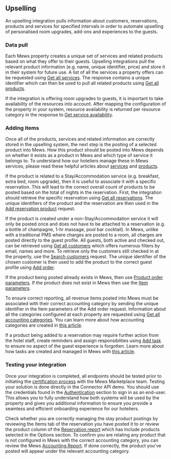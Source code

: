 ## Upselling

An upselling integration pulls information about customers, reservations, products and services for specified intervals in order to automate upselling of personalised room upgrades, add-ons and experiences to the guests.

### Data pull

Each Mews property creates a unique set of services and related products based on what they offer to their guests. Upselling integrations pull the relevant product information (e.g. name, unique identifier, price) and store it in their system for future use. A list of all the services a property offers can be requested using [Get all services](../operations/services.md#get-all-services). The response contains a unique identifier which can then be used to pull all related products using [Get all products](../operations/services.md#get-all-products). 

If the integration is offering room upgrades to guests, it is important to take availability of the resources into account. After mapping the configuration of the property in your system, resource availability is returned per resource category in the response to [Get service availability](../operations/services.md#get-service-availability).

### Adding items
Once all of the products, services and related information are correctly stored in the upselling system, the next step is the posting of a selected product into Mews. How this product should be posted into Mews depends on whether it exists as a product in Mews and which type of service it belongs to. To understand how our hoteliers manage these in Mews services, please read these helpful articles about [services](https://intercom.help/mews-systems/en/articles/4244364-understanding-services) and [products](https://intercom.help/mews-systems/en/articles/4244370-create-or-delete-a-product).

If the product is related to a Stay/Accommodation service (e.g. breakfast, extra bed, room upgrade), then it is useful to associate it with a specific reservation. This will lead to the correct overall count of products to be posted based on the total of nights in the reservation. First, the integration should retrieve the specific reservation using [Get all reservations](../operations/reservations.md#get-all-reservations). The unique identifiers of the product and the reservation are then used in the [Add reservation product](../operations/reservations.md#add-reservation-product) request. 

If the product is created under a non-Stay/Accommodation service it will only be posted once and does not have to be attached to a reservation (e.g. a bottle of champagne, 1-hr massage, pool bar cocktail). In Mews, unlike with a traditional PMS where charges are posted to a room, all charges are posted directly to the guest profile. All guests, both active and checked out, can be retrieved using [Get all customers](../operations/customers.md#get-all-customers) which offers numerous filters by email, names and more. To retrieve only the customers still checked in at the property, use the [Search customers](../operations/customers.md#search-customers) request. The unique identifier of the chosen customer is then used to add the product to the correct guest profile using [Add order](../operations/services.md#add-order).

If the product being posted already exists in Mews, then use [Product order parameters](../operations/services.md#product-order-parameters). If the product does not exist in Mews then use the [Item parameters](../operations/services.md#item-parameters).

To ensure correct reporting, all revenue items posted into Mews must be associated with their correct accounting category by sending the unique identifier in the Item parameters of the Add order request. Information about all the categories configured at each property are requested using [Get all accounting categories](../operations/finance.md#get-all-accounting-categories). You can learn more about how accounting categories are created in [this article](https://intercom.help/mews-systems/en/articles/4244319-create-an-accounting-category).

If a product being added to a reservation may require further action from the hotel staff, create reminders and assign responsiblities using [Add task](../operations/enterprises#add-task) to ensure no aspect of the guest experience is forgotten. Learn more about how tasks are created and managed in Mews with [this article](https://intercom.help/mews-systems/en/articles/4245631-create-and-manage-tasks).

### Testing your integration

Once your integration is completed, all endpoints should be tested prior to initiating the [certification process](https://intercom.help/mews-systems/en/articles/4497819-connector-api-certification-what-to-expect) with the Mews Marketplace team. Testing your solution is done directly in the Connector API demo. You should use the credentials found in the [Authentication](../guidelines.md#authentication) section to sign in as an end-user. This allows you to fully understand how both systems will be used by the property and gives you additional information to ensure you provide a seamless and efficient onboarding experience for our hoteliers.

Check whether you are correctly managing the stay product postings by reviewing the Items tab of the reservation you have posted it to or review the product column of the [Reservation report](https://intercom.help/mews-systems/en/articles/4245884-reservation-report) which has Include products selected in the Options section. To confirm you are relating any product that is not configured in Mews with the correct accounting category, you can review the Mews [Accounting Report](https://intercom.help/mews-systems/en/articles/4245918-accounting-report). If done correctly, the product you've posted will appear under the relevant accounting category.  
